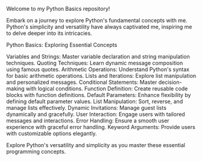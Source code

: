 Welcome to my Python Basics repository!

Embark on a journey to explore Python's fundamental concepts with me. Python's simplicity and versatility have always captivated me, inspiring me to delve deeper into its intricacies.

Python Basics: Exploring Essential Concepts

Variables and Strings: Master variable declaration and string manipulation techniques.
Quoting Techniques: Learn dynamic message composition using famous quotes.
Arithmetic Operations: Understand Python's syntax for basic arithmetic operations.
Lists and Iterations: Explore list manipulation and personalized messages.
Conditional Statements: Master decision-making with logical conditions.
Function Definition: Create reusable code blocks with function definitions.
Default Parameters: Enhance flexibility by defining default parameter values.
List Manipulation: Sort, reverse, and manage lists effectively.
Dynamic Invitations: Manage guest lists dynamically and gracefully.
User Interaction: Engage users with tailored messages and interactions.
Error Handling: Ensure a smooth user experience with graceful error handling.
Keyword Arguments: Provide users with customizable options elegantly.

Explore Python's versatility and simplicity as you master these essential programming concepts.
